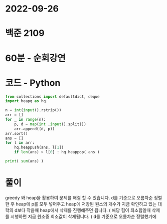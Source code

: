 # 2022-09-26

# 백준 2109

# 60분 - 순회강연

# 코드 - Python

```python
from collections import defaultdict, deque
import heapq as hq

n = int(input().rstrip())
arr = []
for _ in range(n):
    p, d = map(int ,input().split())
    arr.append((d, p))
arr.sort()
ans = []
for l in arr:
    hq.heappush(ans, l[1])
    if len(ans) > l[0] : hq.heappop( ans )

print( sum(ans) )
```

# 풀이

greedy 와 heap을 활용하여 문제를 해결 할 수 있습니다.
d를 기준으로 오름차순 정렬한 후
heap에 p를 모두 넣어주고 heap에 저장된 원소의 개수가 지금 확인하고 있는 대학의 d보다 작을때
heap에서 삭제를 진행해주면 됩니다.
( 해당 힙이 최소힙일때 삭제를 시행하면 지금 원소중 최소값이 삭제됩니다. )
d를 기준으로 오름차순 정렬했기에
